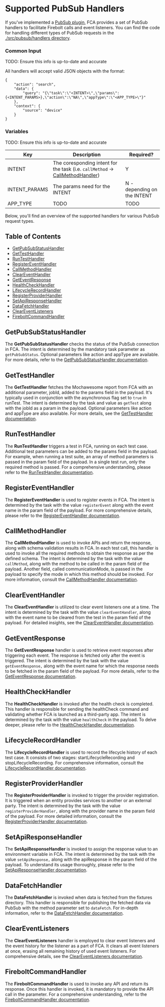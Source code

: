 # Supported PubSub Handlers

If you've implemented a [PubSub plugin](../plugins/PubSub.md), FCA provides a set of PubSub handlers to facilitate Firebolt calls and event listeners. You can find the code for handling different types of PubSub requests in the [./src/pubsub/handlers directory](../../src/pubsub/handlers).

### Common Input
TODO: Ensure this info is up-to-date and accurate

All handlers will accept valid JSON objects with the format:

```
{
    "action": "search",
    "data": {
        "query": "{\"task\":\"<INTENT>\",\"params\":{<INTENT_PARAMS>},\"action\":\"NA\",\"appType\":\"<APP_TYPE>\"}"
    },
    "context": {
        "source": "device"
    }
}
```

### Variables
TODO: Ensure this info is up-to-date and accurate

| Key           | Description                                                                                         | Required?                   |
|---------------|-----------------------------------------------------------------------------------------------------|-----------------------------|
| INTENT        | The coresponding intent for the task (i.e. `callMethod` -> [CallMethodHandler](#callmethodhandler)) | Y                           |
| INTENT_PARAMS | The params need for the INTENT                                                                      | N - depending on the INTENT |
| APP_TYPE      | TODO                                                                                                | TODO                        |


Below, you'll find an overview of the supported handlers for various PubSub request types.

## Table of Contents
* [GetPubSubStatusHandler](#getpubsubstatushandler)
* [GetTestHandler](#gettesthandler)
* [RunTestHandler](#runtesthandler)
* [RegisterEventHandler](#registereventhandler)
* [CallMethodHandler](#callmethodhandler)
* [ClearEventHandler](#cleareventhandler)
* [GetEventResponse](#geteventresponse)
* [HealthCheckHandler](#healthcheckhandler)
* [LifecycleRecordHandler](#lifecyclerecordhandler)
* [RegisterProviderHandler](#registerproviderhandler)
* [SetApiResponseHandler](#setapiresponsehandler)
* [DataFetchHandler](#datafetchhandler)
* [ClearEventListeners](#cleareventlisteners)
* [FireboltCommandHandler](#fireboltcommandhandler)

## GetPubSubStatusHandler

The **GetPubSubStatusHandler** checks the status of the PubSub connection in FCA. The intent is determined by the mandatory task parameter as `getPubSubStatus`. Optional parameters like action and appType are available. For more details, refer to the [GetPubSubStatusHandler documentation](GetPubSubStatusHandler.md).

## GetTestHandler

The **GetTestHandler** fetches the Mochawesome report from FCA with an additional parameter, jobId, added to the params field in the payload. It's typically used in conjunction with the asynchronous flag set to `true` in runTest. The intent is determined by the task and value as `getTest` along with the jobId as a param in the payload. Optional parameters like action and appType are also available. For more details, see the [GetTestHandler documentation](GetTestHandler.md).

## RunTestHandler

The **RunTestHandler** triggers a test in FCA, running on each test case. Additional test parameters can be added to the params field in the payload. For example, when running a test suite, an array of method parameters is passed in the param field of the payload. In a single test run, only the required method is passed. For a comprehensive understanding, please refer to the [RunTestHandler documentation](RunTestHandler.md).

## RegisterEventHandler

The **RegisterEventHandler** is used to register events in FCA. The intent is determined by the task with the value `registerEvent` along with the event name in the param field of the payload. For more comprehensive details, please refer to the [RegisterEventHandler documentation](RegisterEventHandler.md).

## CallMethodHandler

The **CallMethodHandler** is used to invoke APIs and return the response, along with schema validation results in FCA. In each test call, this handler is used to invoke all the required methods to obtain the response as per the defined schema. The intent is determined by the task with the value `callMethod`, along with the method to be called in the param field of the payload. Another field, called communicationMode, is passed in the payload to specify the mode in which this method should be invoked. For more information, consult the [CallMethodHandler documentation](CallMethodHandler.md).

## ClearEventHandler

The **ClearEventHandler** is utilized to clear event listeners one at a time. The intent is determined by the task with the value `clearEventHandler`, along with the event name to be cleared from the test in the param field of the payload. For detailed insights, see the [ClearEventHandler documentation](ClearEventHandler.md).

## GetEventResponse

The **GetEventResponse** handler is used to retrieve event responses after triggering each event. The response is fetched only after the event is triggered. The intent is determined by the task with the value `getEventResponse,` along with the event name for which the response needs to be fetched in the param field of the payload. For more details, refer to the [GetEventResponse documentation](GetEventResponse.md).

## HealthCheckHandler

The **HealthCheckHandler** is invoked after the health check is completed. This handler is responsible for sending the healthCheck command and validating whether FCA is launched as a third-party app. The intent is determined by the task with the value `healthCheck` in the payload. To delve deeper, please refer to the [HealthCheckHandler documentation](HealthCheckHandler.md).

## LifecycleRecordHandler

The **LifecycleRecordHandler** is used to record the lifecycle history of each test case. It consists of two stages: startLifecycleRecording and stopLifecycleRecording. For comprehensive information, consult the [LifecycleRecordHandler documentation](LifecycleRecordHandler.md).

## RegisterProviderHandler

The **RegisterProviderHandler** is invoked to trigger the provider registration. It is triggered when an entity provides services to another or an external party. The intent is determined by the task with the value `registerProviderHandler,` along with the provider name in the param field of the payload. For more detailed information, consult the [RegisterProviderHandler documentation](RegisterProviderHandler.md).


## SetApiResponseHandler

The **SetApiResponseHandler** is invoked to assign the response value to an environment variable in FCA. The intent is determined by the task with the value `setApiResponse,` along with the apiResponse in the param field of the payload. To understand its usage thoroughly, please refer to the [SetApiResponseHandler documentation](SetApiResponseHandler.md).

## DataFetchHandler

The **DataFetchHandler** is invoked when data is fetched from the fixtures directory. This handler is responsible for publishing the fetched data via PubSub with the method parameter set to `dataFetch`. For in-depth information, refer to the [DataFetchHandler documentation](DataFetchHandler.md).

## ClearEventListeners

The **ClearEventListeners** handler is employed to clear event listeners and the event history for the listener as a part of FCA. It clears all event listeners at once, erasing all remaining history of used event listeners. For comprehensive details, see the [ClearEventListeners documentation](ClearEventListeners.md).

## FireboltCommandHandler

The **FireboltCommandHandler** is used to invoke any API and return its response. Once this handler is invoked, it is mandatory to provide the API call in the parameter. For a comprehensive understanding, refer to the [FireboltCommandHandler documentation](FireboltCommandHandler.md).

